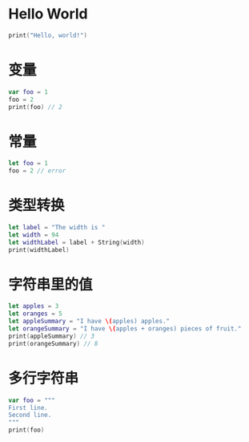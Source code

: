 # Hello World
```swift
print("Hello, world!")
```

# 变量
```swift
var foo = 1
foo = 2
print(foo) // 2
```

# 常量
```swift
let foo = 1
foo = 2 // error
```

# 类型转换
```swift
let label = "The width is "
let width = 94
let widthLabel = label + String(width)
print(widthLabel)
```

# 字符串里的值
```swift
let apples = 3
let oranges = 5
let appleSummary = "I have \(apples) apples."
let orangeSummary = "I have \(apples + oranges) pieces of fruit."
print(appleSummary) // 3
print(orangeSummary) // 8
```

# 多行字符串
```swift
var foo = """
First line.
Second line.
"""
print(foo)
```
